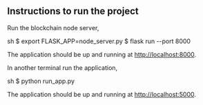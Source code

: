 ## Instructions to run the project

Run the blockchain node server,

sh
$ export FLASK_APP=node_server.py
$ flask run --port 8000

The application should be up and running at [http://localhost:8000](http://localhost:8000).

In another terminal run the application,

sh
$ python run_app.py


The application should be up and running at [http://localhost:5000](http://localhost:5000).